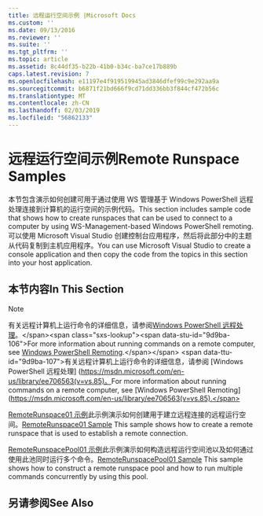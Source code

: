 ```yaml
---
title: 远程运行空间示例 |Microsoft Docs
ms.custom: ''
ms.date: 09/13/2016
ms.reviewer: ''
ms.suite: ''
ms.tgt_pltfrm: ''
ms.topic: article
ms.assetid: 8c44df35-b22b-41b0-b34c-ba7ce17b889b
caps.latest.revision: 7
ms.openlocfilehash: e11197e4f919519945ad3846dfef99c9e292aa9a
ms.sourcegitcommit: b6871f21bd666f9cd71dd336bb3f844cf472b56c
ms.translationtype: MT
ms.contentlocale: zh-CN
ms.lasthandoff: 02/03/2019
ms.locfileid: "56862133"
---
```

# <a name="remote-runspace-samples"></a><span data-ttu-id="9d9ba-102">远程运行空间示例</span><span class="sxs-lookup"><span data-stu-id="9d9ba-102">Remote Runspace Samples</span></span>

<span data-ttu-id="9d9ba-103">本节包含演示如何创建可用于通过使用 WS 管理基于 Windows PowerShell 远程处理连接到计算机的运行空间的示例代码。</span><span class="sxs-lookup"><span data-stu-id="9d9ba-103">This section includes sample code that shows how to create runspaces that can be used to connect to a computer by using WS-Management-based Windows PowerShell remoting.</span></span> <span data-ttu-id="9d9ba-104">可以使用 Microsoft Visual Studio 创建控制台应用程序，然后将此部分中的主题从代码复制到主机应用程序。</span><span class="sxs-lookup"><span data-stu-id="9d9ba-104">You can use Microsoft Visual Studio to create a console application and then copy the code from the topics in this section into your host application.</span></span>

## <a name="in-this-section"></a><span data-ttu-id="9d9ba-105">本节内容</span><span class="sxs-lookup"><span data-stu-id="9d9ba-105">In This Section</span></span>

> [!NOTE]
> <span data-ttu-id="9d9ba-106">有关远程计算机上运行命令的详细信息，请参阅[Windows PowerShell 远程处理](https://msdn.microsoft.com/en-us/library/ee706563(v=vs.85).aspx)。</span><span class="sxs-lookup"><span data-stu-id="9d9ba-106">For more information about running commands on a remote computer, see [Windows PowerShell Remoting](https://msdn.microsoft.com/en-us/library/ee706563(v=vs.85).aspx).</span></span>
> <span data-ttu-id="9d9ba-107">有关远程计算机上运行命令的详细信息，请参阅 [Windows PowerShell 远程处理] (https://msdn.microsoft.com/en-us/library/ee706563(v=vs.85)。</span><span class="sxs-lookup"><span data-stu-id="9d9ba-107">For more information about running commands on a remote computer, see [Windows PowerShell Remoting](https://msdn.microsoft.com/en-us/library/ee706563(v=vs.85).</span></span>

 <span data-ttu-id="9d9ba-108">[RemoteRunspace01 示例](./remoterunspace01-sample.md)此示例演示如何创建用于建立远程连接的远程运行空间。</span><span class="sxs-lookup"><span data-stu-id="9d9ba-108">[RemoteRunspace01 Sample](./remoterunspace01-sample.md) This sample shows how to create a remote runspace that is used to establish a remote connection.</span></span>

 <span data-ttu-id="9d9ba-109">[RemoteRunspacePool01 示例](./remoterunspacepool01-sample.md)此示例演示如何构造远程运行空间池以及如何通过使用此池同时运行多个命令。</span><span class="sxs-lookup"><span data-stu-id="9d9ba-109">[RemoteRunspacePool01 Sample](./remoterunspacepool01-sample.md) This sample shows how to construct a remote runspace pool and how to run multiple commands concurrently by using this pool.</span></span>

## <a name="see-also"></a><span data-ttu-id="9d9ba-110">另请参阅</span><span class="sxs-lookup"><span data-stu-id="9d9ba-110">See Also</span></span>
